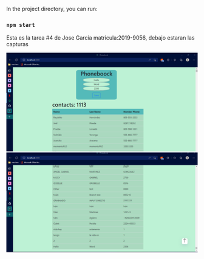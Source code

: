 In the project directory, you can run:

### `npm start`

Esta es la tarea #4 de Jose Garcia matricula:2019-9056, debajo estaran las capturas

![First screenshot:](./src/img/Phobook-react-1.png)
![Second screenshot:](./src/img/Phobook-react-2.png)
